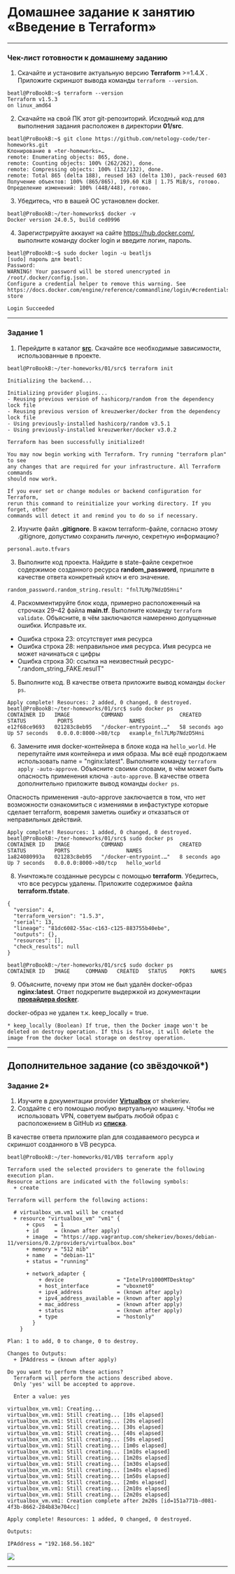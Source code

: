 # Домашнее задание к занятию «Введение в Terraform»

------

### Чек-лист готовности к домашнему заданию

1. Скачайте и установите актуальную версию **Terraform** >=1.4.X . Приложите скриншот вывода команды ```terraform --version```.

```
beatl@ProBookB:~$ terraform --version
Terraform v1.5.3
on linux_amd64
```

2. Скачайте на свой ПК этот git-репозиторий. Исходный код для выполнения задания расположен в директории **01/src**.

```
beatl@ProBookB:~$ git clone https://github.com/netology-code/ter-homeworks.git
Клонирование в «ter-homeworks»…
remote: Enumerating objects: 865, done.
remote: Counting objects: 100% (262/262), done.
remote: Compressing objects: 100% (132/132), done.
remote: Total 865 (delta 188), reused 163 (delta 130), pack-reused 603
Получение объектов: 100% (865/865), 199.60 KiB | 1.75 MiB/s, готово.
Определение изменений: 100% (448/448), готово.
```
3. Убедитесь, что в вашей ОС установлен docker.
```
beatl@ProBookB:~/ter-homeworks$ docker -v
Docker version 24.0.5, build ced0996
```
4. Зарегистрируйте аккаунт на сайте https://hub.docker.com/, выполните команду docker login и введите логин, пароль.

```
beatl@ProBookB:~$ sudo docker login -u beatljs
[sudo] пароль для beatl: 
Password: 
WARNING! Your password will be stored unencrypted in /root/.docker/config.json.
Configure a credential helper to remove this warning. See
https://docs.docker.com/engine/reference/commandline/login/#credentials-store

Login Succeeded

```

------

### Задание 1

1. Перейдите в каталог [**src**](https://github.com/netology-code/ter-homeworks/tree/main/01/src). Скачайте все необходимые зависимости, использованные в проекте. 

```
beatl@ProBookB:~/ter-homeworks/01/src$ terraform init

Initializing the backend...

Initializing provider plugins...
- Reusing previous version of hashicorp/random from the dependency lock file
- Reusing previous version of kreuzwerker/docker from the dependency lock file
- Using previously-installed hashicorp/random v3.5.1
- Using previously-installed kreuzwerker/docker v3.0.2

Terraform has been successfully initialized!

You may now begin working with Terraform. Try running "terraform plan" to see
any changes that are required for your infrastructure. All Terraform commands
should now work.

If you ever set or change modules or backend configuration for Terraform,
rerun this command to reinitialize your working directory. If you forget, other
commands will detect it and remind you to do so if necessary.

```

2. Изучите файл **.gitignore**. В каком terraform-файле, согласно этому .gitignore, допустимо сохранить личную, секретную информацию?

```
personal.auto.tfvars
```

3. Выполните код проекта. Найдите  в state-файле секретное содержимое созданного ресурса **random_password**, пришлите в качестве ответа конкретный ключ и его значение.

```
random_password.random_string.result: "fnl7LMp7NdzD5Hni"
```

4. Раскомментируйте блок кода, примерно расположенный на строчках 29–42 файла **main.tf**.
Выполните команду ```terraform validate```. Объясните, в чём заключаются намеренно допущенные ошибки. Исправьте их.

- Ошибка строка 23: отсутствует имя ресурса
- Ошибка строка 28: неправильное имя ресурса. Имя ресурса не может начинаться с цифры 
- Ошибка строка 30: ссылка на неизвестный ресурс-".random_string_FAKE.resulT" 

5. Выполните код. В качестве ответа приложите вывод команды ```docker ps```.

```
Apply complete! Resources: 2 added, 0 changed, 0 destroyed.
beatl@ProBookB:~/ter-homeworks/01/src$ sudo docker ps
CONTAINER ID   IMAGE          COMMAND                  CREATED          STATUS          PORTS                  NAMES
e12f68ce9693   021283c8eb95   "/docker-entrypoint.…"   58 seconds ago   Up 57 seconds   0.0.0.0:8000->80/tcp   example_fnl7LMp7NdzD5Hni
```

6. Замените имя docker-контейнера в блоке кода на ```hello_world```. Не перепутайте имя контейнера и имя образа. Мы всё ещё продолжаем использовать name = "nginx:latest". Выполните команду ```terraform apply -auto-approve```.
Объясните своими словами, в чём может быть опасность применения ключа  ```-auto-approve```. В качестве ответа дополнительно приложите вывод команды ```docker ps```.

Опасность применения -auto-approve заключается в том, что нет возможности ознакомиться с измениями в инфастуктуре которые сделает terraform, вовремя заметиь ошибку и отказаться от неправильных действий.

```
Apply complete! Resources: 1 added, 0 changed, 0 destroyed.
beatl@ProBookB:~/ter-homeworks/01/src$ sudo docker ps
CONTAINER ID   IMAGE          COMMAND                  CREATED         STATUS         PORTS                  NAMES
1a824080993a   021283c8eb95   "/docker-entrypoint.…"   8 seconds ago   Up 7 seconds   0.0.0.0:8000->80/tcp   hello_world
```

8. Уничтожьте созданные ресурсы с помощью **terraform**. Убедитесь, что все ресурсы удалены. Приложите содержимое файла **terraform.tfstate**.

```
{
  "version": 4,
  "terraform_version": "1.5.3",
  "serial": 13,
  "lineage": "81dc6082-55ac-c163-c125-883755b40ebe",
  "outputs": {},
  "resources": [],
  "check_results": null
}
```

```
beatl@ProBookB:~/ter-homeworks/01/src$ sudo docker ps 
CONTAINER ID   IMAGE     COMMAND   CREATED   STATUS    PORTS     NAMES
```

9. Объясните, почему при этом не был удалён docker-образ **nginx:latest**. Ответ подкрепите выдержкой из документации [**провайдера docker**](https://docs.comcloud.xyz/providers/kreuzwerker/docker/latest/docs).  

docker-образ не удален т.к. keep_locally = true.

```
* keep_locally (Boolean) If true, then the Docker image won't be deleted on destroy operation. If this is false, it will delete the image from the docker local storage on destroy operation.
```

------

## Дополнительное задание (со звёздочкой*)

### Задание 2*

1. Изучите в документации provider [**Virtualbox**](https://docs.comcloud.xyz/providers/shekeriev/virtualbox/latest/docs) от 
shekeriev.
2. Создайте с его помощью любую виртуальную машину. Чтобы не использовать VPN, советуем выбрать любой образ с расположением в GitHub из [**списка**](https://www.vagrantbox.es/).

В качестве ответа приложите plan для создаваемого ресурса и скриншот созданного в VB ресурса. 

```
beatl@ProBookB:~/ter-homeworks/01/VB$ terraform apply

Terraform used the selected providers to generate the following execution plan.
Resource actions are indicated with the following symbols:
  + create

Terraform will perform the following actions:

  # virtualbox_vm.vm1 will be created
  + resource "virtualbox_vm" "vm1" {
      + cpus   = 1
      + id     = (known after apply)
      + image  = "https://app.vagrantup.com/shekeriev/boxes/debian-11/versions/0.2/providers/virtualbox.box"
      + memory = "512 mib"
      + name   = "debian-11"
      + status = "running"

      + network_adapter {
          + device                 = "IntelPro1000MTDesktop"
          + host_interface         = "vboxnet0"
          + ipv4_address           = (known after apply)
          + ipv4_address_available = (known after apply)
          + mac_address            = (known after apply)
          + status                 = (known after apply)
          + type                   = "hostonly"
        }
    }

Plan: 1 to add, 0 to change, 0 to destroy.

Changes to Outputs:
  + IPAddress = (known after apply)

Do you want to perform these actions?
  Terraform will perform the actions described above.
  Only 'yes' will be accepted to approve.

  Enter a value: yes

virtualbox_vm.vm1: Creating...
virtualbox_vm.vm1: Still creating... [10s elapsed]
virtualbox_vm.vm1: Still creating... [20s elapsed]
virtualbox_vm.vm1: Still creating... [30s elapsed]
virtualbox_vm.vm1: Still creating... [40s elapsed]
virtualbox_vm.vm1: Still creating... [50s elapsed]
virtualbox_vm.vm1: Still creating... [1m0s elapsed]
virtualbox_vm.vm1: Still creating... [1m10s elapsed]
virtualbox_vm.vm1: Still creating... [1m20s elapsed]
virtualbox_vm.vm1: Still creating... [1m30s elapsed]
virtualbox_vm.vm1: Still creating... [1m40s elapsed]
virtualbox_vm.vm1: Still creating... [1m50s elapsed]
virtualbox_vm.vm1: Still creating... [2m0s elapsed]
virtualbox_vm.vm1: Still creating... [2m10s elapsed]
virtualbox_vm.vm1: Still creating... [2m20s elapsed]
virtualbox_vm.vm1: Creation complete after 2m20s [id=151a771b-d081-4f3b-8662-284b83e704cc]

Apply complete! Resources: 1 added, 0 changed, 0 destroyed.

Outputs:

IPAddress = "192.168.56.102"
```

![](img1.png)

------



